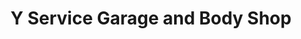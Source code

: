 ---
title: "Y Service Garage and Body Shop"
url: /panaca/y-service-garage-and-body-shop/
shop: car repair
---